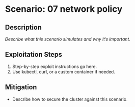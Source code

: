 # Scenario: 07 network policy

## Description
_Describe what this scenario simulates and why it’s important._

## Exploitation Steps
1. Step-by-step exploit instructions go here.
2. Use kubectl, curl, or a custom container if needed.

## Mitigation
- Describe how to secure the cluster against this scenario.
